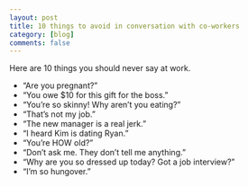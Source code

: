 ```yaml
---
layout: post
title: 10 things to avoid in conversation with co-workers
category: [blog]
comments: false
---
```


Here are 10 things you should never say at work.

- “Are you pregnant?”
- “You owe $10 for this gift for the boss.”
- “You’re so skinny! Why aren’t you eating?”
- “That’s not my job.”
- “The new manager is a real jerk.”
- “I heard Kim is dating Ryan.”
- “You’re HOW old?”
- “Don’t ask me. They don’t tell me anything.”
- “Why are you so dressed up today? Got a job interview?”
- “I’m so hungover.”
